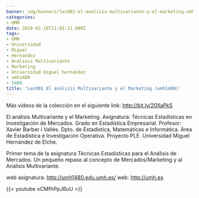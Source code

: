 ```yaml
---
banner: img/banners/lec001-el-analisis-multivariante-y-el-marketing-umh1480.jpg
categories:
- UMH
date: 2016-02-16T11:01:11.000Z
tags:
- UMH
- Universidad
- Miguel
- Hernandez
- Análisis Multivariante
- Marketing
- Universidad miguel hernández
- umh1480
- 1480
title: 'Lec001 El análisis Multivariante y el Marketing (umh1480)'
---
```


Más vídeos de la colección en el siguiente link: http://bit.ly/20XaPkS

El análisis Multivariante y el Marketing.
Asignatura: Técnicas Estadísticas en Investigación de Mercados.
Grado en Estadística Empresarial.
Profesor: Xavier Barber i Vallés.
Dpto. de Estadística, Matemáticas e Informática.
Área de Estadística e Investigación Operativa.
Proyecto PLE. Universidad Miguel Hernández de Elche.

Primer tema de la asignatura Técnicas Estadísticas para el Análisis de Mercados. Un pequeño repaso al concepto de Mercados/Marketing y al Análisis Multivariante.

web asignatura: http://umh1480.edu.umh.es/
web: http://umh.es

{{< youtube oCMfhPpJ6uU >}}
